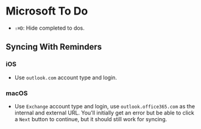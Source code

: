 # Microsoft To Do

- `⇧⌘D`: Hide completed to dos.

## Syncing With Reminders

### iOS

- Use `outlook.com` account type and login.

### macOS

- Use `Exchange` account type and login, use `outlook.office365.com` as the internal and external URL. You'll initially get an error but be able to click a `Next` button to continue, but it should still work for syncing.
